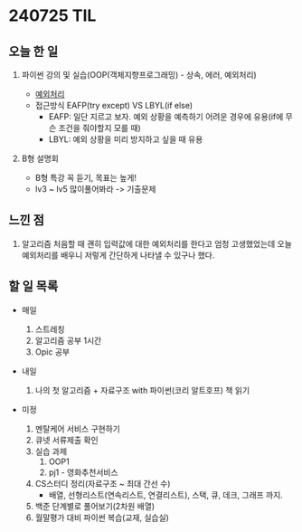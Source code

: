 # 240725 TIL

## 오늘 한 일
1. 파이썬 강의 및 실습(OOP(객체지향프로그래밍) - 상속, 에러, 예외처리)
    - [예외처리](../PYTHON/예외처리.md)
    - 접근방식 EAFP(try except) VS LBYL(if else)
        - EAFP: 일단 지르고 보자. 예외 상황을 예측하기 어려운 경우에 유용(if에 무슨 조건을 줘야할지 모를 때)
        - LBYL: 예외 상황을 미리 방지하고 싶을 때 유용

2. B형 설명회
    - B형 특강 꼭 듣기, 목표는 높게!
    - lv3 ~ lv5 많이풀어봐라 -> 기출문제
## 느낀 점
1. 알고리즘 처음할 때 괜히 입력값에 대한 예외처리를 한다고 엄청 고생했었는데 오늘 예외처리를 배우니 저렇게 간단하게 나타낼 수 있구나 했다.

## 할 일 목록
 - 매일
    1. 스트레칭
    2. 알고리즘 공부 1시간
    3. Opic 공부

 - 내일
    1. 나의 첫 알고리즘 + 자료구조 with 파이썬(코리 알트호프) 책 읽기

 - 미정
    1. 멘탈케어 서비스 구현하기
    2. 큐넷 서류제출 확인
    3. 실습 과제
        1. OOP1
        2. pj1 - 영화추천서비스
    4. CS스터디 정리(자료구조 ~ 최대 간선 수)
        - 배열, 선형리스트(연속리스트, 연결리스트), 스택, 큐, 데크, 그래프 까지.
    5. 백준 단계별로 풀어보기(2차원 배열)
    6. 월말평가 대비 파이썬 복습(교재, 실습실)